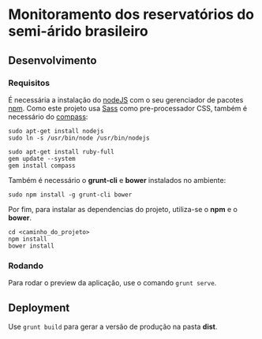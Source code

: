 # Monitoramento dos reservatórios do semi-árido brasileiro

## Desenvolvimento

### Requisitos

É necessária a instalação do [nodeJS](https://nodejs.org/) com o seu gerenciador de pacotes [npm](https://www.npmjs.com/). Como este projeto usa [Sass](http://sass-lang.com/) como pre-processador CSS, também é necessário do [compass](http://compass-style.org/):

```
sudo apt-get install nodejs
sudo ln -s /usr/bin/node /usr/bin/nodejs

sudo apt-get install ruby-full
gem update --system
gem install compass
```

Também é necessário o **grunt-cli** e **bower** instalados no ambiente:

```
sudo npm install -g grunt-cli bower
```

Por fim, para instalar as dependencias do projeto, utiliza-se o **npm** e o **bower**.
```
cd <caminho_do_projeto>
npm install
bower install
```

### Rodando

Para rodar o preview da aplicação, use o comando `grunt serve`.

## Deployment

Use `grunt build` para gerar a versão de produção na pasta **dist**.
